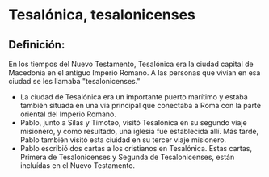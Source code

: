 # Tesalónica, tesalonicenses

## Definición: 

En los tiempos del Nuevo Testamento, Tesalónica era la ciudad capital de Macedonia en el antiguo Imperio Romano.  A las personas que vivían en esa ciudad se les llamaba "tesalonicenses."

* La ciudad de Tesalónica era un importante puerto marítimo y estaba también situada en una vía principal que conectaba a Roma con la parte oriental del Imperio Romano.
* Pablo, junto a Silas y Timoteo, visitó Tesalónica en su segundo viaje misionero, y como resultado, una iglesia fue establecida allí.  Más tarde, Pablo también visitó esta ciuidad en su tercer viaje misionero.
* Pablo escribió dos cartas a los cristianos en Tesalónica.  Estas cartas, Primera de Tesalonicenses y Segunda de Tesalonicenses, están incluídas en el Nuevo Testamento.

